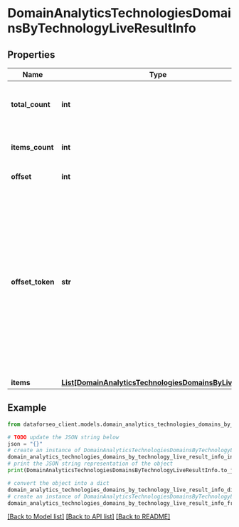 # DomainAnalyticsTechnologiesDomainsByTechnologyLiveResultInfo


## Properties

Name | Type | Description | Notes
------------ | ------------- | ------------- | -------------
**total_count** | **int** | total number of relevant items in the database | [optional] 
**items_count** | **int** | number of items in the results array | [optional] 
**offset** | **int** | specified offset value | [optional] 
**offset_token** | **str** | token for subsequent requests by specifying the unique offset_token when setting a new task, you will get the subsequent results of the initial task; offset_token values are unique for each subsequent task | [optional] 
**items** | [**List[DomainAnalyticsTechnologiesDomainsByLiveItem]**](DomainAnalyticsTechnologiesDomainsByLiveItem.md) | items array | [optional] 

## Example

```python
from dataforseo_client.models.domain_analytics_technologies_domains_by_technology_live_result_info import DomainAnalyticsTechnologiesDomainsByTechnologyLiveResultInfo

# TODO update the JSON string below
json = "{}"
# create an instance of DomainAnalyticsTechnologiesDomainsByTechnologyLiveResultInfo from a JSON string
domain_analytics_technologies_domains_by_technology_live_result_info_instance = DomainAnalyticsTechnologiesDomainsByTechnologyLiveResultInfo.from_json(json)
# print the JSON string representation of the object
print(DomainAnalyticsTechnologiesDomainsByTechnologyLiveResultInfo.to_json())

# convert the object into a dict
domain_analytics_technologies_domains_by_technology_live_result_info_dict = domain_analytics_technologies_domains_by_technology_live_result_info_instance.to_dict()
# create an instance of DomainAnalyticsTechnologiesDomainsByTechnologyLiveResultInfo from a dict
domain_analytics_technologies_domains_by_technology_live_result_info_from_dict = DomainAnalyticsTechnologiesDomainsByTechnologyLiveResultInfo.from_dict(domain_analytics_technologies_domains_by_technology_live_result_info_dict)
```
[[Back to Model list]](../README.md#documentation-for-models) [[Back to API list]](../README.md#documentation-for-api-endpoints) [[Back to README]](../README.md)


